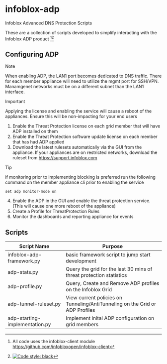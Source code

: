 # infoblox-adp
Infoblox Advanced DNS Protection Scripts

These are a collection of scripts developed to simplify interacting with the Infoblox ADP product [^1][^2]

## Configuring ADP
>[!NOTE]
>When enabling ADP, the LAN1 port becomes dedicated to DNS traffic. There for each member appliance will need to utilize the mgmt port for SSH/VPN. Manamgenet networks must be on a different subnet than the LAN1 interface.

>[!IMPORTANT]
>Applying the license and enabling the service will cause a reboot of the appliances. Ensure this will be non-impacting for your end users

1. Enable the Threat Protection license on each grid member that will have ADP installed on them
2. Enable the Threat Protection software update license on each member that has had ADP applied
3. Download the latest rulesets automatically via the GUI from the appliance. If your appliances are on restricted networks, download the ruleset from https://support.infoblox.com
>[!TIP]
>if monitoring prior to implementing blocking is preferred run the following command on the member appliance cli prior to enabling the service
```
set adp monitor-mode on
```
4. Enable the ADP in the GUI and enable the threat protection service. (This will cause one more reboot of the appliance)
5. Create a Profile for ThreatProtection Rules
6. Monitor the dashboards and reporting appliance for events

## Scripts
| Script Name | Purpose |
| ------------ | -----------------|
| infoblox-adp-framework.py | basic framework script to jump start development |
| adp-stats.py | Query the grid for the last 30 mins of threat protection statistics |
| adp-profile.py | Query, Create and Remove ADP profiles on the Infoblox Grid |
| adp-tunnel-ruleset.py  | View current policies on Tunneling/AntiTunneling on the Grid or ADP Profiles |
| adp-starting-implementation.py | Implement inital ADP configuration on grid members |

[^1]: All code uses the infoblox-client module https://github.com/infobloxopen/infoblox-client
[^2]: [![Code style: black](https://img.shields.io/badge/code%20style-black-000000.svg)](https://github.com/psf/black)
